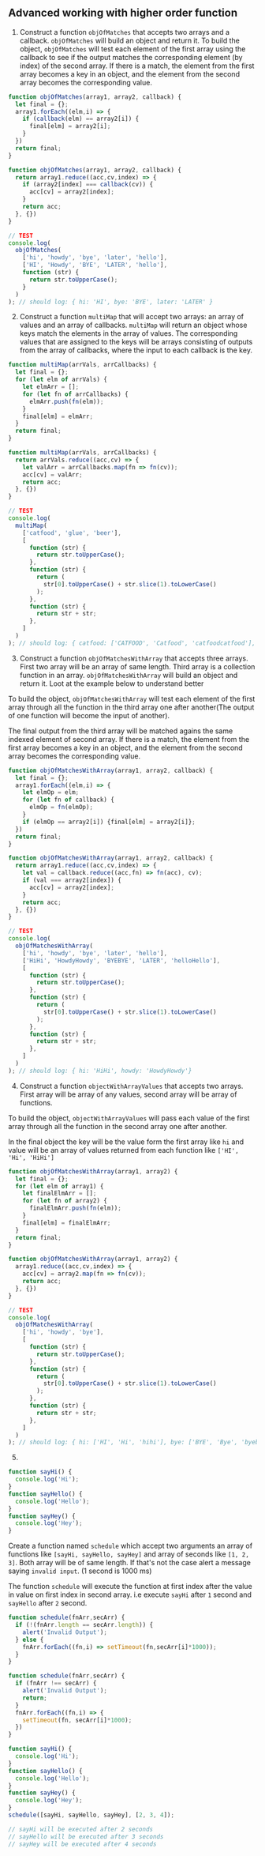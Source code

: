 ## Advanced working with higher order function

1. Construct a function `objOfMatches` that accepts two arrays and a callback. `objOfMatches` will build an object and return it. To build the object, `objOfMatches` will test each element of the first array using the callback to see if the output matches the corresponding element (by index) of the second array. If there is a match, the element from the first array becomes a key in an object, and the element from the second array becomes the corresponding value.

```js
function objOfMatches(array1, array2, callback) {
  let final = {};
  array1.forEach((elm,i) => {
    if (callback(elm) == array2[i]) {
      final[elm] = array2[i];
    }
  })
  return final;
}

function objOfMatches(array1, array2, callback) {
  return array1.reduce((acc,cv,index) => {
    if (array2[index] === callback(cv)) {
      acc[cv] = array2[index];
    }
    return acc;
  }, {})
}

// TEST
console.log(
  objOfMatches(
    ['hi', 'howdy', 'bye', 'later', 'hello'],
    ['HI', 'Howdy', 'BYE', 'LATER', 'hello'],
    function (str) {
      return str.toUpperCase();
    }
  )
); // should log: { hi: 'HI', bye: 'BYE', later: 'LATER' }
```

2. Construct a function `multiMap` that will accept two arrays: an array of values and an array of callbacks. `multiMap` will return an object whose keys match the elements in the array of values. The corresponding values that are assigned to the keys will be arrays consisting of outputs from the array of callbacks, where the input to each callback is the key.

```js
function multiMap(arrVals, arrCallbacks) {
  let final = {};
  for (let elm of arrVals) {
    let elmArr = [];
    for (let fn of arrCallbacks) {
      elmArr.push(fn(elm));
    }
    final[elm] = elmArr;
  }
  return final;
}

function multiMap(arrVals, arrCallbacks) {
  return arrVals.reduce((acc,cv) => {
    let valArr = arrCallbacks.map(fn => fn(cv));
    acc[cv] = valArr;
    return acc;
  }, {})
}

// TEST
console.log(
  multiMap(
    ['catfood', 'glue', 'beer'],
    [
      function (str) {
        return str.toUpperCase();
      },
      function (str) {
        return (
          str[0].toUpperCase() + str.slice(1).toLowerCase()
        );
      },
      function (str) {
        return str + str;
      },
    ]
  )
); // should log: { catfood: ['CATFOOD', 'Catfood', 'catfoodcatfood'], glue: ['GLUE', 'Glue', 'glueglue'], beer: ['BEER', 'Beer', 'beerbeer'] }
```

3. Construct a function `objOfMatchesWithArray` that accepts three arrays. First two array will be an array of same length. Third array is a collection function in an array. `objOfMatchesWithArray` will build an object and return it. Loot at the example below to understand better

To build the object, `objOfMatchesWithArray` will test each element of the first array through all the function in the third array one after another(The output of one function will become the input of another).

The final output from the third array will be matched agains the same indexed element of second array. If there is a match, the element from the first array becomes a key in an object, and the element from the second array becomes the corresponding value.

```js
function objOfMatchesWithArray(array1, array2, callback) {
  let final = {};
  array1.forEach((elm,i) => {
    let elmOp = elm;
    for (let fn of callback) {
      elmOp = fn(elmOp);
    }
    if (elmOp == array2[i]) {final[elm] = array2[i]};
  })
  return final;
}

function objOfMatchesWithArray(array1, array2, callback) {
  return array1.reduce((acc,cv,index) => {
    let val = callback.reduce((acc,fn) => fn(acc), cv);
    if (val === array2[index]) {
      acc[cv] = array2[index];
    }
    return acc;
  }, {})
}

// TEST
console.log(
  objOfMatchesWithArray(
    ['hi', 'howdy', 'bye', 'later', 'hello'],
    ['HiHi', 'HowdyHowdy', 'BYEBYE', 'LATER', 'helloHello'],
    [
      function (str) {
        return str.toUpperCase();
      },
      function (str) {
        return (
          str[0].toUpperCase() + str.slice(1).toLowerCase()
        );
      },
      function (str) {
        return str + str;
      },
    ]
  )
); // should log: { hi: 'HiHi', howdy: 'HowdyHowdy'}
```

4. Construct a function `objectWithArrayValues` that accepts two arrays. First array will be array of any values, second array will be array of functions.

To build the object, `objectWithArrayValues` will pass each value of the first array through all the function in the second array one after another.

In the final object the key will be the value form the first array like `hi` and value will be an array of values returned from each function like `['HI', 'Hi', 'HiHi']`

```js
function objOfMatchesWithArray(array1, array2) {
  let final = {};
  for (let elm of array1) {
    let finalElmArr = [];
    for (let fn of array2) {
      finalElmArr.push(fn(elm));
    }
    final[elm] = finalElmArr;
  }
  return final;
}

function objOfMatchesWithArray(array1, array2) {
  array1.reduce((acc,cv,index) => {
    acc[cv] = array2.map(fn => fn(cv));
    return acc;
  }, {})
}

// TEST
console.log(
  objOfMatchesWithArray(
    ['hi', 'howdy', 'bye'],
    [
      function (str) {
        return str.toUpperCase();
      },
      function (str) {
        return (
          str[0].toUpperCase() + str.slice(1).toLowerCase()
        );
      },
      function (str) {
        return str + str;
      },
    ]
  )
); // should log: { hi: ['HI', 'Hi', 'hihi'], bye: ['BYE', 'Bye', 'byebye'], later: ['LATER', 'Later', 'laterlater'] }
```

5.

```js
function sayHi() {
  console.log('Hi');
}
function sayHello() {
  console.log('Hello');
}
function sayHey() {
  console.log('Hey');
}
```

Create a function named `schedule` which accept two arguments an array of functions like `[sayHi, sayHello, sayHey]` and array of seconds like `[1, 2, 3]`. Both array will be of same length. If that's not the case alert a message saying `invalid input`. (1 second is 1000 ms)

The function `schedule` will execute the function at first index after the value in value on first index in second array. i.e execute `sayHi` after `1` second and `sayHello` after `2` second.

```js
function schedule(fnArr,secArr) {
  if (!(fnArr.length == secArr.length)) {
    alert('Invalid Output');
  } else {
    fnArr.forEach((fn,i) => setTimeout(fn,secArr[i]*1000));
  }
}

function schedule(fnArr,secArr) {
  if (fnArr !== secArr) {
    alert('Invalid Output');
    return;
  } 
  fnArr.forEach((fn,i) => {
    setTimeout(fn, secArr[i]*1000);
  })
}

function sayHi() {
  console.log('Hi');
}
function sayHello() {
  console.log('Hello');
}
function sayHey() {
  console.log('Hey');
}
schedule([sayHi, sayHello, sayHey], [2, 3, 4]);

// sayHi will be executed after 2 seconds
// sayHello will be executed after 3 seconds
// sayHey will be executed after 4 seconds
```
